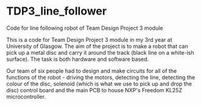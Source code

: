 # TDP3_line_follower
Code for line following robot of Team Design Project 3 module


This is a code for Team Design Project 3 module in my 3rd year at University of Glasgow.
The aim of the project is to make a robot that can pick up a metal disc and carry it around the track (black line on a white-ish surface). The task is both hardware and software based. 

Our team of six people had to design and make circuits for all of the functions of the robot - driving the motors, detecting the line, detecting the colour of the disc, solenoid (which is what we use to pick up and drop the disc) control board and the main PCB to house NXP's Freedom KL25Z microcontroller.

